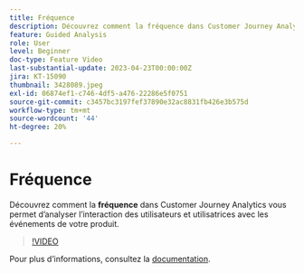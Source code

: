 ```yaml
---
title: Fréquence
description: Découvrez comment la fréquence dans Customer Journey Analytics vous permet d’analyser l’interaction des utilisateurs et utilisatrices avec les événements de votre produit.
feature: Guided Analysis
role: User
level: Beginner
doc-type: Feature Video
last-substantial-update: 2023-04-23T00:00:00Z
jira: KT-15090
thumbnail: 3428089.jpeg
exl-id: 06874ef1-c746-4df5-a476-22286e5f0751
source-git-commit: c3457bc3197fef37890e32ac8831fb426e3b575d
workflow-type: tm+mt
source-wordcount: '44'
ht-degree: 20%

---
```


# Fréquence

Découvrez comment la **fréquence** dans Customer Journey Analytics vous permet d’analyser l’interaction des utilisateurs et utilisatrices avec les événements de votre produit.

>[!VIDEO](https://video.tv.adobe.com/v/3435804/?learn=on&captions=fre_fr)

Pour plus dʼinformations, consultez la [documentation](https://experienceleague.adobe.com/fr/docs/analytics-platform/using/guided-analysis/trends/frequency).
